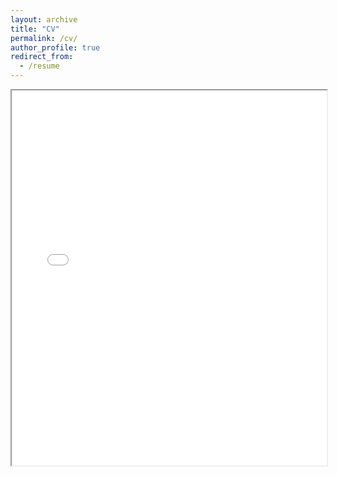 ```yaml
---
layout: archive
title: "CV"
permalink: /cv/
author_profile: true
redirect_from:
  - /resume
---
```


<iframe src="/assets/pdf/CV July 2025.pdf" width="100%" height="600px"></iframe>